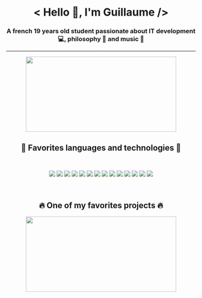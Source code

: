 <h1 align="center">&lt; Hello 👋, I'm Guillaume /&gt;</h1>
<h3 align="center">A french 19 years old student passionate about IT development 💻, philosophy 📖 and music 🎵</h3>

<hr />

<p align="center">
  <img height="200px" width = "400px" src="https://github-readme-stats.vercel.app/api?username=gfroidcourt&theme=material-palenight&show_icons=true&count_private=true">
</p>

<h2 align="center">👀 Favorites languages and technologies 👀</h2>

<br />

<p align="center">
  <img src="https://img.shields.io/badge/NPM-%23000000.svg?style=for-the-badge&logo=npm&logoColor=white">
  <img src="https://img.shields.io/badge/node.js-6DA55F?style=for-the-badge&logo=node.js&logoColor=white">
  <img src="https://img.shields.io/badge/javascript-%23323330.svg?style=for-the-badge&logo=javascript&logoColor=%23F7DF1E">
  <img src="https://img.shields.io/badge/vuejs-%2335495e.svg?style=for-the-badge&logo=vuedotjs&logoColor=%234FC08D">
  <img src="https://img.shields.io/badge/react-%2320232a.svg?style=for-the-badge&logo=react&logoColor=%2361DAFB">
  <img src="https://img.shields.io/badge/react_native-%2320232a.svg?style=for-the-badge&logo=react&logoColor=%2361DAFB">
  <img src="https://img.shields.io/badge/expo-1C1E24?style=for-the-badge&logo=expo&logoColor=#D04A37">
  <img src="https://img.shields.io/badge/python-3670A0?style=for-the-badge&logo=python&logoColor=ffdd54">
  <img src="https://img.shields.io/badge/django-%23092E20.svg?style=for-the-badge&logo=django&logoColor=white">
  <img src="https://img.shields.io/badge/postgres-%23316192.svg?style=for-the-badge&logo=postgresql&logoColor=white">  
  <img src="https://img.shields.io/badge/docker-%230db7ed.svg?style=for-the-badge&logo=docker&logoColor=white">
  <img src="https://img.shields.io/badge/Visual%20Studio%20Code-0078d7.svg?style=for-the-badge&logo=visual-studio-code&logoColor=white">
  <img src="https://img.shields.io/badge/html5-%23E34F26.svg?style=for-the-badge&logo=html5&logoColor=white">
  <img src="https://img.shields.io/badge/css3-%231572B6.svg?style=for-the-badge&logo=css3&logoColor=white">
</p>

<br />

<h2 align="center"> 🔥 One of my favorites projects 🔥 </h2>

<p align="center">
<a href="https://github.com/gfroidcourt/iut-onboarding" target="_blank"><img height="200px" width = "400px" src="https://github-readme-stats.vercel.app/api/pin/?username=gfroidcourt&repo=iut-onboarding&theme=material-palenight"></a>
     
</p>
 
